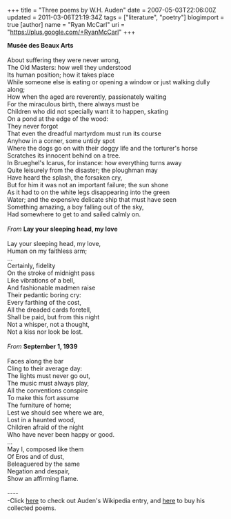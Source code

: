 +++
title = "Three poems by W.H. Auden"
date = 2007-05-03T22:06:00Z
updated = 2011-03-06T21:19:34Z
tags = ["literature", "poetry"]
blogimport = true
[author]
	name = "Ryan McCarl"
	uri = "https://plus.google.com/+RyanMcCarl"
+++

<strong>Musée des Beaux Arts</strong><br /><strong></strong><br />About suffering they were never wrong,<br />The Old Masters: how well they understood<br />Its human position; how it takes place<br />While someone else is eating or opening a window or just walking dully along;<br />How when the aged are reverently, passionately waiting<br />For the miraculous birth, there always must be<br />Children who did not specially want it to happen, skating<br />On a pond at the edge of the wood:<br />They never forgot<br />That even the dreadful martyrdom must run its course<br />Anyhow in a corner, some untidy spot<br />Where the dogs go on with their doggy life and the torturer's horse<br />Scratches its innocent behind on a tree.<br />In Brueghel's Icarus, for instance: how everything turns away<br />Quite leisurely from the disaster; the ploughman may<br />Have heard the splash, the forsaken cry,<br />But for him it was not an important failure; the sun shone<br />As it had to on the white legs disappearing into the green<br />Water; and the expensive delicate ship that must have seen<br />Something amazing, a boy falling out of the sky,<br />Had somewhere to get to and sailed calmly on.<br /><em></em><br /><em>From </em><strong>Lay your sleeping head, my love</strong><br /><br />Lay your sleeping head, my love,<br />Human on my faithless arm;<br />...<br />Certainly, fidelity<br />On the stroke of midnight pass<br />Like vibrations of a bell,<br />And fashionable madmen raise<br />Their pedantic boring cry:<br />Every farthing of the cost,<br />All the dreaded cards foretell,<br />Shall be paid, but from this night<br />Not a whisper, not a thought,<br />Not a kiss nor look be lost.<br /><br /><em>From </em><strong>September 1, 1939</strong><br /><br />Faces along the bar<br />Cling to their average day:<br />The lights must never go out,<br />The music must always play,<br />All the conventions conspire<br />To make this fort assume<br />The furniture of home;<br />Lest we should see where we are,<br />Lost in a haunted wood,<br />Children afraid of the night<br />Who have never been happy or good.<br />...<br />May I, composed like them<br />Of Eros and of dust,<br />Beleaguered by the same<br />Negation and despair,<br />Show an affirming flame.<br /><br />----<br />-Click <a href="http://en.wikipedia.org/wiki/Auden">here</a> to check out Auden's Wikipedia entry, and <a href="http://www.amazon.com/Collected-Poems-Modern-Library-Auden/dp/0679643508/ref=pd_bbs_1/002-1451796-3742421?ie=UTF8&s=books&amp;qid=1178245746&amp;sr=8-1">here</a> to buy his collected poems.
